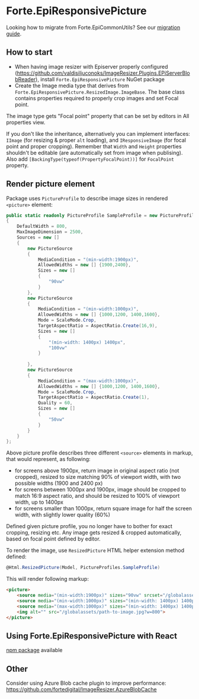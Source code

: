 # Forte.EpiResponsivePicture

Looking how to migrate from Forte.EpiCommonUtils? See our [migration guide](MIGRATING.md).

## How to start

* When having image resizer with Episerver properly configured (https://github.com/valdisiljuconoks/ImageResizer.Plugins.EPiServerBlobReader), install `Forte.EpiResponsivePicture` NuGet package
* Create the Image media type that derives from `Forte.EpiResponsivePicture.ResizedImage.ImageBase`. The base class contains properties required to properly crop images and set Focal point. 

The image type gets "Focal point" property that can be set by editors in All properties view.

If you don't like the inheritance, alternatively you can implement interfaces: `IImage` (for resizing & proper `alt` loading), and `IResponsiveImage` (for focal point and proper cropping).
Remember that `Width` and `Height` properties shouldn't be editable (are automatically set from image when publising). Also add `[BackingType(typeof(PropertyFocalPoint))]` for `FocalPoint` property.

## Render picture element

Package uses `PictureProfile` to describe image sizes in rendered `<picture>` element:
```cs
public static readonly PictureProfile SampleProfile = new PictureProfile
{
    DefaultWidth = 800,
    MaxImageDimension = 2500,
    Sources = new []
    {
        new PictureSource
        {
            MediaCondition = "(min-width:1900px)",
            AllowedWidths = new [] {1900,2400},
            Sizes = new []
            {
                "90vw"
            }
        }, 
        new PictureSource
        {
            MediaCondition = "(min-width:1000px)",
            AllowedWidths = new [] {1000,1200, 1400,1600},
            Mode = ScaleMode.Crop,
            TargetAspectRatio = AspectRatio.Create(16,9),
            Sizes = new []
            {
                "(min-width: 1400px) 1400px",
                "100vw"
            }
            
        },
        new PictureSource
        {
            MediaCondition = "(max-width:1000px)",
            AllowedWidths = new [] {1000,1200, 1400,1600},
            Mode = ScaleMode.Crop,
            TargetAspectRatio = AspectRatio.Create(1),
            Quality = 60,
            Sizes = new []
            {
                "50vw"
            }
        }
    }
};
```
Above picture profile describes three different `<source>` elements in markup, that would represent, as following:
* for screens above 1900px, return image in original aspect ratio (not cropped), resized to size matching 90% of viewport width, with two possible widths (1900 and 2400 px)
* for screens between 1000px and 1900px, image should be cropped to match 16:9 aspect ratio, and should be resized to 100% of viewport width, up to 1400px
* for screens smaller than 1000px, return square image for half the screen width, with slightly lower quality (60%) 

Defined given picture profile, you no longer have to bother for exact cropping, resizing etc. Any image gets resized & cropped automatically, based on focal point defined by editor. 

To render the image, use `ResizedPicture` HTML helper extension method defined:

```cs
@Html.ResizedPicture(Model, PictureProfiles.SampleProfile)
```

This will render following markup: 
```html
<picture>
    <source media="(min-width:1900px)" sizes="90vw" srcset="/globalassets/path-to-image.jpg?w=1900 1900w, /globalassets/path-to-image.jpg?w=2400 2400w">
    <source media="(min-width:1000px)" sizes="(min-width: 1400px) 1400px, 100vw" srcset="/globalassets/path-to-image.jpg?mode=crop&w=1000&h=562&crop=0,511,1064,1109 1000w, /globalassets/path-to-image.jpg?mode=crop&w=1200&h=675&crop=0,511,1064,1109 1200w, /globalassets/path-to-image.jpg?mode=crop&w=1400&h=787&crop=0,511,1064,1109 1400w, /globalassets/path-to-image.jpg?mode=crop&w=1600&h=900&crop=0,511,1064,1109 1600w">
    <source media="(max-width:1000px)" sizes="(min-width: 1400px) 1400px, 100vw" srcset="/globalassets/path-to-image.jpg?mode=crop&quality=60&w=1000&h=1000&crop=0,278,1064,1342 1000w, /globalassets/path-to-image.jpg?mode=crop&quality=60&w=1200&h=1200&crop=0,278,1064,1342 1200w, /globalassets/path-to-image.jpg?mode=crop&quality=60&w=1400&h=1400&crop=0,278,1064,1342 1400w, /globalassets/path-to-image.jpg?mode=crop&quality=60&w=1600&h=1600&crop=0,278,1064,1342 1600w">
    <img alt="" src="/globalassets/path-to-image.jpg?w=800">
</picture>
```

## Using Forte.EpiResponsivePicture with React
[npm package](./EpiResponsivePicture.React/epiresponsivepicture-react/Readme.md) available

## Other
Consider using Azure Blob cache plugin to improve performance: https://github.com/fortedigital/ImageResizer.AzureBlobCache
